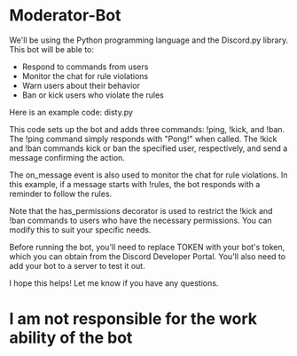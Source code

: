 # Moderator-Bot

We'll be using the Python programming language and the Discord.py library. This bot will be able to:

* Respond to commands from users
* Monitor the chat for rule violations
* Warn users about their behavior
* Ban or kick users who violate the rules

Here is an example code: disty.py


This code sets up the bot and adds three commands: !ping, !kick, and !ban. The !ping command simply responds with "Pong!" when called. The !kick and !ban commands kick or ban the specified user, respectively, and send a message confirming the action.

The on_message event is also used to monitor the chat for rule violations. In this example, if a message starts with !rules, the bot responds with a reminder to follow the rules.

Note that the has_permissions decorator is used to restrict the !kick and !ban commands to users who have the necessary permissions. You can modify this to suit your specific needs.

Before running the bot, you'll need to replace TOKEN with your bot's token, which you can obtain from the Discord Developer Portal. You'll also need to add your bot to a server to test it out.

I hope this helps! Let me know if you have any questions.

# I am not responsible for the work ability of the bot
